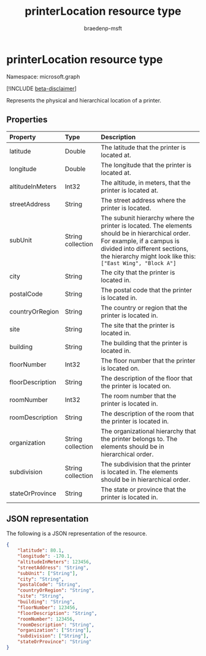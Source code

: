﻿---
title: printerLocation resource type
description: Represents the physical and hierarchical location of a printer.
author: braedenp-msft
localization_priority: Normal
ms.prod: universal-print
doc_type: resourcePageType
---

# printerLocation resource type

Namespace: microsoft.graph

[!INCLUDE [beta-disclaimer](../../includes/beta-disclaimer.md)]

Represents the physical and hierarchical location of a printer.

## Properties

| Property         | Type              | Description                                                                                                                                                                                                                   |
| :--------------- | :---------------- | :---------------------------------------------------------------------------------------------------------------------------------------------------------------------------------------------------------------------------- |
| latitude         | Double            | The latitude that the printer is located at.                                                                                                                                                                                  |
| longitude        | Double            | The longitude that the printer is located at.                                                                                                                                                                                 |
| altitudeInMeters | Int32             | The altitude, in meters, that the printer is located at.                                                                                                                                                                      |
| streetAddress    | String            | The street address where the printer is located.                                                                                                                                                                              |
| subUnit          | String collection | The subunit hierarchy where the printer is located. The elements should be in hierarchical order. For example, if a campus is divided into different sections, the hierarchy might look like this: `["East Wing", "Block A"]` |
| city             | String            | The city that the printer is located in.                                                                                                                                                                                      |
| postalCode       | String            | The postal code that the printer is located in.                                                                                                                                                                               |
| countryOrRegion  | String            | The country or region that the printer is located in.                                                                                                                                                                         |
| site             | String            | The site that the printer is located in.                                                                                                                                                                                      |
| building         | String            | The building that the printer is located in.                                                                                                                                                                                  |
| floorNumber      | Int32             | The floor number that the printer is located on.                                                                                                                                                                              |
| floorDescription | String            | The description of the floor that the printer is located on.                                                                                                                                                                  |
| roomNumber       | Int32             | The room number that the printer is located in.                                                                                                                                                                               |
| roomDescription  | String            | The description of the room that the printer is located in.                                                                                                                                                                   |
| organization     | String collection | The organizational hierarchy that the printer belongs to. The elements should be in hierarchical order.                                                                                                                       |
| subdivision      | String collection | The subdivision that the printer is located in. The elements should be in hierarchical order.                                                                                                                                 |
| stateOrProvince  | String            | The state or province that the printer is located in.                                                                                                                                                                         |

## JSON representation

The following is a JSON representation of the resource.

<!-- {
  "blockType": "resource",
  "optionalProperties": [

  ],
  "@odata.type": "microsoft.graph.printerLocation"
}-->

```json
{
    "latitude": 80.1,
    "longitude": -170.1,
    "altitudeInMeters": 123456,
    "streetAddress": "String",
    "subUnit": ["String"],
    "city": "String",
    "postalCode": "String",
    "countryOrRegion": "String",
    "site": "String",
    "building": "String",
    "floorNumber": 123456,
    "floorDescription": "String",
    "roomNumber": 123456,
    "roomDescription": "String",
    "organization": ["String"],
    "subdivision": ["String"],
    "stateOrProvince": "String"
}
```

<!-- uuid: 8fcb5dbc-d5aa-4681-8e31-b001d5168d79
2015-10-25 14:57:30 UTC -->

<!-- {
  "type": "#page.annotation",
  "description": "printerLocation resource",
  "keywords": "",
  "section": "documentation",
  "tocPath": ""
}-->
